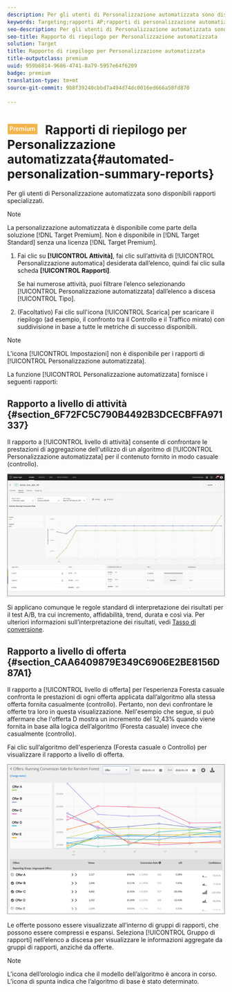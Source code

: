 ```yaml
---
description: Per gli utenti di Personalizzazione automatizzata sono disponibili rapporti specializzati.
keywords: Targeting;rapporti AP;rapporti di personalizzazione automatizzata;rapporto livello attività;rapporto livello offerta;rapporto dettagli offerta
seo-description: Per gli utenti di Personalizzazione automatizzata sono disponibili rapporti specializzati.
seo-title: Rapporto di riepilogo per Personalizzazione automatizzata
solution: Target
title: Rapporto di riepilogo per Personalizzazione automatizzata
title-outputclass: premium
uuid: 959b6814-9686-4741-8a79-5957e64f6209
badge: premium
translation-type: tm+mt
source-git-commit: 9b8f39240cbbd7a494d74dc0016ed666a58fd870

---
```



# ![PREMIUM](/help/assets/premium.png) Rapporti di riepilogo per Personalizzazione automatizzata{#automated-personalization-summary-reports}

Per gli utenti di Personalizzazione automatizzata sono disponibili rapporti specializzati.

>[!NOTE]
>
>La personalizzazione automatizzata è disponibile come parte della soluzione [!DNL Target Premium]. Non è disponibile in [!DNL Target Standard] senza una licenza [!DNL Target Premium].

1. Fai clic su **[!UICONTROL Attività]**, fai clic sull’attività di [!UICONTROL Personalizzazione automatica] desiderata dall’elenco, quindi fai clic sulla scheda **[!UICONTROL Rapporti]**.

   Se hai numerose attività, puoi filtrare l’elenco selezionando [!UICONTROL Personalizzazione automatizzata] dall’elenco a discesa [!UICONTROL Tipo].

1. (Facoltativo) Fai clic sull&#39;icona [!UICONTROL Scarica] per scaricare il riepilogo (ad esempio, il confronto tra il Controllo e il Traffico mirato) con suddivisione in base a tutte le metriche di successo disponibili.

>[!NOTE]
>
>L’icona [!UICONTROL Impostazioni] non è disponibile per i rapporti di [!UICONTROL Personalizzazione automatizzata].

La funzione [!UICONTROL Personalizzazione automatizzata] fornisce i seguenti rapporti:

## Rapporto a livello di attività {#section_6F72FC5C790B4492B3DCECBFFA971337}

Il rapporto a [!UICONTROL livello di attività] consente di confrontare le prestazioni di aggregazione dell&#39;utilizzo di un algoritmo di [!UICONTROL Personalizzazione automatizzata] per il contenuto fornito in modo casuale (controllo).

![](assets/box_plot_ap.jpg)

Si applicano comunque le regole standard di interpretazione dei risultati per il test A/B, tra cui incremento, affidabilità, trend, durata e così via. Per ulteriori informazioni sull’interpretazione dei risultati, vedi  [Tasso di conversione](../c-reports/conversion-rate.md#concept_2D9FEDE8F94A485DAC86D611BFBDC844).

## Rapporto a livello di offerta {#section_CAA6409879E349C6906E2BE8156D87A1}

Il rapporto a [!UICONTROL livello di offerta] per l’esperienza Foresta casuale confronta le prestazioni di ogni offerta applicata dall’algoritmo alla stessa offerta fornita casualmente (controllo). Pertanto, non devi confrontare le offerte tra loro in questa visualizzazione. Nell&#39;esempio che segue, si può affermare che l&#39;offerta D mostra un incremento del 12,43% quando viene fornita in base alla logica dell’algoritmo (Foresta casuale) invece che casualmente (controllo).

Fai clic sull’algoritmo dell&#39;esperienza (Foresta casuale o Controllo) per visualizzare il rapporto a livello di offerta.

![](assets/ap_OfferLevelRpt.png)

Le offerte possono essere visualizzate all’interno di gruppi di rapporti, che possono essere compressi e espansi. Seleziona [!UICONTROL Gruppo di rapporti] nell’elenco a discesa per visualizzare le informazioni aggregate da gruppi di rapporti, anziché da offerte.

>[!NOTE]
>
>L’icona dell’orologio indica che il modello dell’algoritmo è ancora in corso. L’icona di spunta indica che l’algoritmo di base è stato determinato.

